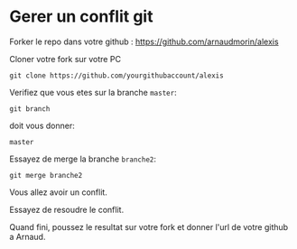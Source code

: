 # Gerer un conflit git

Forker le repo dans votre github : https://github.com/arnaudmorin/alexis


Cloner votre fork sur votre PC

```
git clone https://github.com/yourgithubaccount/alexis
```

Verifiez que vous etes sur la branche `master`:
```
git branch
```

doit vous donner:
```
master
```

Essayez de merge la branche `branche2`:
```
git merge branche2
```

Vous allez avoir un conflit.

Essayez de resoudre le conflit.

Quand fini, poussez le resultat sur votre fork et donner l'url de votre github a Arnaud.

